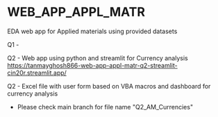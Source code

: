 # WEB_APP_APPL_MATR
EDA web app for Applied materials using provided datasets

Q1 - 

Q2 - Web app using python and streamlit for Currency analysis
https://tanmayghosh866-web-app-appl-matr-q2-streamlit-cin20r.streamlit.app/

Q2 - Excel file with user form based on VBA macros and dashboard for currency analysis
   - Please check main branch for file name "Q2_AM_Currencies"
